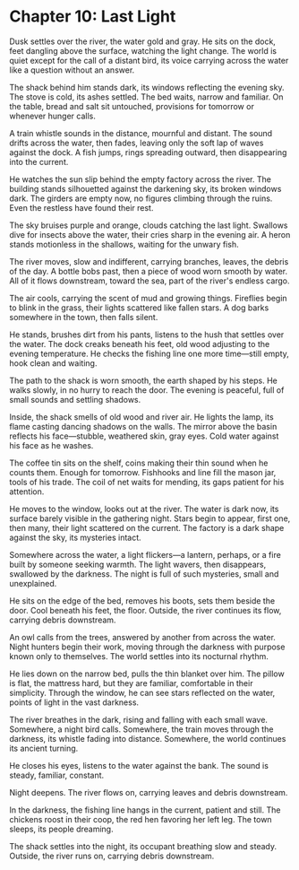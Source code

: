 # Chapter 10: Last Light

Dusk settles over the river, the water gold and gray. He sits on the dock, feet dangling above the surface, watching the light change. The world is quiet except for the call of a distant bird, its voice carrying across the water like a question without an answer.

The shack behind him stands dark, its windows reflecting the evening sky. The stove is cold, its ashes settled. The bed waits, narrow and familiar. On the table, bread and salt sit untouched, provisions for tomorrow or whenever hunger calls.

A train whistle sounds in the distance, mournful and distant. The sound drifts across the water, then fades, leaving only the soft lap of waves against the dock. A fish jumps, rings spreading outward, then disappearing into the current.

He watches the sun slip behind the empty factory across the river. The building stands silhouetted against the darkening sky, its broken windows dark. The girders are empty now, no figures climbing through the ruins. Even the restless have found their rest.

The sky bruises purple and orange, clouds catching the last light. Swallows dive for insects above the water, their cries sharp in the evening air. A heron stands motionless in the shallows, waiting for the unwary fish.

The river moves, slow and indifferent, carrying branches, leaves, the debris of the day. A bottle bobs past, then a piece of wood worn smooth by water. All of it flows downstream, toward the sea, part of the river's endless cargo.

The air cools, carrying the scent of mud and growing things. Fireflies begin to blink in the grass, their lights scattered like fallen stars. A dog barks somewhere in the town, then falls silent.

He stands, brushes dirt from his pants, listens to the hush that settles over the water. The dock creaks beneath his feet, old wood adjusting to the evening temperature. He checks the fishing line one more time—still empty, hook clean and waiting.

The path to the shack is worn smooth, the earth shaped by his steps. He walks slowly, in no hurry to reach the door. The evening is peaceful, full of small sounds and settling shadows.

Inside, the shack smells of old wood and river air. He lights the lamp, its flame casting dancing shadows on the walls. The mirror above the basin reflects his face—stubble, weathered skin, gray eyes. Cold water against his face as he washes.

The coffee tin sits on the shelf, coins making their thin sound when he counts them. Enough for tomorrow. Fishhooks and line fill the mason jar, tools of his trade. The coil of net waits for mending, its gaps patient for his attention.

He moves to the window, looks out at the river. The water is dark now, its surface barely visible in the gathering night. Stars begin to appear, first one, then many, their light scattered on the current. The factory is a dark shape against the sky, its mysteries intact.

Somewhere across the water, a light flickers—a lantern, perhaps, or a fire built by someone seeking warmth. The light wavers, then disappears, swallowed by the darkness. The night is full of such mysteries, small and unexplained.

He sits on the edge of the bed, removes his boots, sets them beside the door. Cool beneath his feet, the floor. Outside, the river continues its flow, carrying debris downstream.

An owl calls from the trees, answered by another from across the water. Night hunters begin their work, moving through the darkness with purpose known only to themselves. The world settles into its nocturnal rhythm.

He lies down on the narrow bed, pulls the thin blanket over him. The pillow is flat, the mattress hard, but they are familiar, comfortable in their simplicity. Through the window, he can see stars reflected on the water, points of light in the vast darkness.

The river breathes in the dark, rising and falling with each small wave. Somewhere, a night bird calls. Somewhere, the train moves through the darkness, its whistle fading into distance. Somewhere, the world continues its ancient turning.

He closes his eyes, listens to the water against the bank. The sound is steady, familiar, constant.

Night deepens. The river flows on, carrying leaves and debris downstream.

In the darkness, the fishing line hangs in the current, patient and still. The chickens roost in their coop, the red hen favoring her left leg. The town sleeps, its people dreaming.

The shack settles into the night, its occupant breathing slow and steady. Outside, the river runs on, carrying debris downstream. 